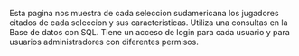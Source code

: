 Esta pagina nos muestra de cada seleccion sudamericana los jugadores citados de cada seleccion y sus caracteristicas.
Utiliza una consultas en la Base de datos con SQL.
Tiene un acceso de login para cada usuario y para usuarios administradores con diferentes permisos.
